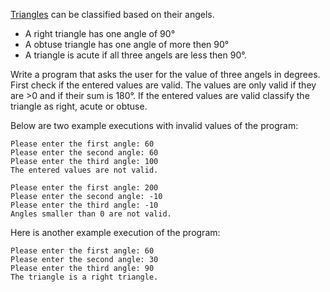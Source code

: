 [Triangles](https://en.wikipedia.org/wiki/Triangle#Types_of_triangle) can be classified based on their angels.

- A right triangle has one angle of 90°
- A obtuse triangle has one angle of more then 90°
- A triangle is acute if all three angels are less then 90°.

Write a program that asks the user for the value of three angels in degrees. First check if the entered values are valid.
The values are only valid if they are >0 and if their sum is 180°.
If the entered values are valid classify the triangle as right, acute or obtuse.

Below are two example executions with invalid values of the program:

    Please enter the first angle: 60
    Please enter the second angle: 60
    Please enter the third angle: 100
    The entered values are not valid.

    Please enter the first angle: 200
    Please enter the second angle: -10
    Please enter the third angle: -10
    Angles smaller than 0 are not valid.


Here is another example execution of the program:

    Please enter the first angle: 60
    Please enter the second angle: 30
    Please enter the third angle: 90
    The triangle is a right triangle.
